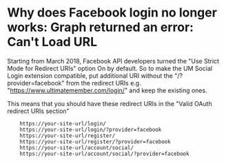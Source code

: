 ---
---
# Why does Facebook login no longer works: Graph returned an error: Can't Load URL
 Starting from March 2018, Facebook API developers turned the "Use Strict Mode for Redirect URIs" option On by default. So to make the UM Social Login extension compatible, put additional URI without the "/?provider=facebook" from the redirect URIs e.g. "https://www.ultimatemember.com/login/" and keep the existing ones.

 This means that you should have these redirect URIs in the "Valid OAuth redirect URIs section"

```
	https://your-site-url/login/
	https://your-site-url/login/?provider=facebook
	https://your-site-url/register/
	https://your-site-url/register/?provider=facebook
	https://your-site-url/account/social/
	https://your-site-url/account/social/?provider=facebook
```